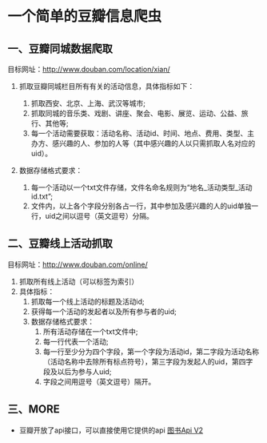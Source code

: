 # 一个简单的豆瓣信息爬虫

## 一、豆瓣同城数据爬取

目标网址：http://www.douban.com/location/xian/

1. 抓取豆瓣同城栏目所有有关的活动信息，具体指标如下：
	1. 抓取西安、北京、上海、武汉等城市;
	2. 抓取同城的音乐类、戏剧、讲座、聚会、电影、展览、运动、公益、旅行、其他等;
	3. 每一个活动需要获取：活动名称、活动id、时间、地点、费用、类型、主办方、感兴趣的人、参加的人等（其中感兴趣的人以只需抓取人名对应的uid）。
	
2. 数据存储格式要求：
	1. 每一个活动以一个txt文件存储，文件名命名规则为“地名\_活动类型\_活动id.txt”;	
	2. 文件内，以上各个字段分别各占一行，其中参加及感兴趣的人的uid单独一行，uid之间以逗号（英文逗号）分隔。

## 二、豆瓣线上活动抓取
目标网址：http://www.douban.com/online/

1. 抓取所有线上活动（可以标签为索引）
2. 具体指标：
    1. 抓取每一个线上活动的标题及活动id;
    2. 获得每一个活动的发起者以及所有参与者的uid;
    3. 数据存储格式要求：
        1. 所有活动存储在一个txt文件中;
        2. 每一行代表一个活动;
        3. 每一行至少分为四个字段，第一个字段为活动id，第二字段为活动名称（活动名称中去除所有标点符号），第三字段为发起人的uid，第四字段及以后为参与人uid;
        4. 字段之间用逗号（英文逗号）隔开。

## 三、MORE
- 豆瓣开放了api接口，可以直接使用它提供的api [图书Api V2](https://developers.douban.com/wiki/?title=book_v2)


